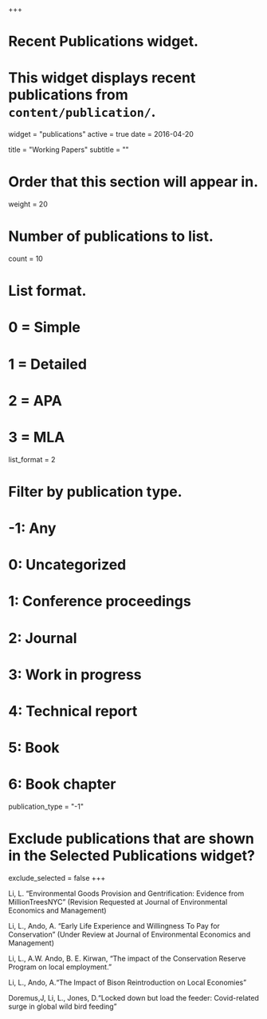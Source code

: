 +++
# Recent Publications widget.
# This widget displays recent publications from `content/publication/`.
widget = "publications"
active = true
date = 2016-04-20

title = "Working Papers"
subtitle = ""

# Order that this section will appear in.
weight = 20

# Number of publications to list.
count = 10

# List format.
#   0 = Simple
#   1 = Detailed
#   2 = APA
#   3 = MLA
list_format = 2

# Filter by publication type.
# -1: Any
#  0: Uncategorized
#  1: Conference proceedings
#  2: Journal
#  3: Work in progress
#  4: Technical report
#  5: Book
#  6: Book chapter
publication_type = "-1"

# Exclude publications that are shown in the Selected Publications widget?
exclude_selected = false
+++

Li, L. “Environmental Goods Provision and Gentrification: Evidence from MillionTreesNYC” (Revision Requested at Journal of Environmental Economics and Management)

Li, L., Ando, A. “Early Life Experience and Willingness To Pay for Conservation” (Under Review at Journal of Environmental Economics and Management)

Li, L., A.W. Ando, B. E. Kirwan, “The impact of the Conservation Reserve Program on local employment.”

Li, L., Ando, A.“The Impact of Bison Reintroduction on Local Economies”

Doremus,J, Li, L., Jones, D.“Locked down but load the feeder: Covid-related surge in global wild bird feeding” 
